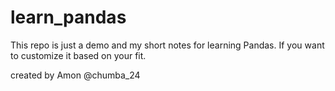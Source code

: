 # learn_pandas
This repo is just a demo and my short notes for learning Pandas.
If you want to customize it based on your fit.

created by Amon @chumba_24
